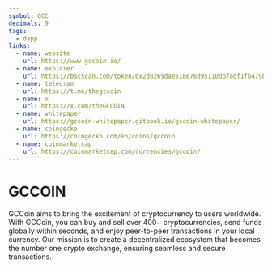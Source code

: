 ```yaml
---
symbol: GCC
decimals: 9
tags:
  - dapp
links:
  - name: website
    url: https://www.gccoin.io/
  - name: explorer
    url: https://bscscan.com/token/0x2d8269dae518e78d95110dbfadf1fb479b8152e7
  - name: telegram
    url: https://t.me/thegccoin
  - name: x
    url: https://x.com/theGCCOIN
  - name: whitepaper
    url: https://gccoin-whitepaper.gitbook.io/gccoin-whitepaper/
  - name: coingecko
    url: https://coingecko.com/en/coins/gccoin
  - name: coinmarketcap
    url: https://coinmarketcap.com/currencies/gccoin/
---
```


# GCCOIN

GCCoin aims to bring the excitement of cryptocurrency to users worldwide. With GCCoin, you can buy and sell over 400+ cryptocurrencies, send funds globally within seconds, and enjoy peer-to-peer transactions in your local currency. Our mission is to create a decentralized ecosystem that becomes the number one crypto exchange, ensuring seamless and secure transactions.
